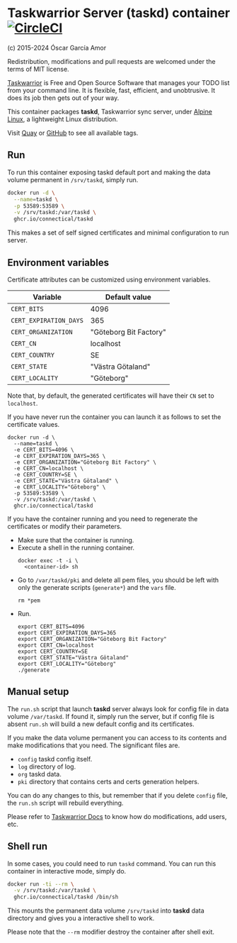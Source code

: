 # Taskwarrior Server (taskd) container [![CircleCI](https://circleci.com/gh/ogarcia/docker-taskd.svg?style=svg)](https://circleci.com/gh/ogarcia/docker-taskd)

(c) 2015-2024 Óscar García Amor

Redistribution, modifications and pull requests are welcomed under the terms
of MIT license.

[Taskwarrior][1] is Free and Open Source Software that manages your TODO
list from your command line. It is flexible, fast, efficient, and
unobtrusive. It does its job then gets out of your way.

This container packages **taskd**, Taskwarrior sync server, under [Alpine
Linux][2], a lightweight Linux distribution.

Visit [Quay][3] or [GitHub][4] to see all available tags.

[1]: https://www.taskwarrior.org/
[2]: https://alpinelinux.org/
[3]: https://quay.io/repository/connectical/taskd
[4]: https://github.com/orgs/connectical/packages/container/package/taskd

## Run

To run this container exposing taskd default port and making the data volume
permanent in `/srv/taskd`, simply run.

```sh
docker run -d \
  --name=taskd \
  -p 53589:53589 \
  -v /srv/taskd:/var/taskd \
  ghcr.io/connectical/taskd
```

This makes a set of self signed certificates and minimal configuration to
run server.

## Environment variables

Certificate attributes can be customized using environment variables.

| Variable | Default value |
| --- | --- |
| `CERT_BITS` | 4096 |
| `CERT_EXPIRATION_DAYS` | 365 |
| `CERT_ORGANIZATION` | "Göteborg Bit Factory" |
| `CERT_CN` | localhost |
| `CERT_COUNTRY` | SE |
| `CERT_STATE` | "Västra Götaland" |
| `CERT_LOCALITY` | "Göteborg" |

Note that, by default, the generated certificates will have their `CN` set
to `localhost`.

If you have never run the container you can launch it as follows to set the
certificate values.
```
docker run -d \
  --name=taskd \
  -e CERT_BITS=4096 \
  -e CERT_EXPIRATION_DAYS=365 \
  -e CERT_ORGANIZATION="Göteborg Bit Factory" \
  -e CERT_CN=localhost \
  -e CERT_COUNTRY=SE \
  -e CERT_STATE="Västra Götaland" \
  -e CERT_LOCALITY="Göteborg" \
  -p 53589:53589 \
  -v /srv/taskd:/var/taskd \
  ghcr.io/connectical/taskd
```

If you have the container running and you need to regenerate the
certificates or modify their parameters.

- Make sure that the container is running.
- Execute a shell in the running container.
  ```shell
  docker exec -t -i \
    <container-id> sh
  ```
- Go to `/var/taskd/pki` and delete all pem files, you should be left with
  only the generate scripts (`generate*`) and the `vars` file.
  ```shell
  rm *pem
  ```
- Run.
  ```shell
  export CERT_BITS=4096
  export CERT_EXPIRATION_DAYS=365
  export CERT_ORGANIZATION="Göteborg Bit Factory"
  export CERT_CN=localhost
  export CERT_COUNTRY=SE
  export CERT_STATE="Västra Götaland"
  export CERT_LOCALITY="Göteborg"
  ./generate
  ```

## Manual setup

The `run.sh` script that launch **taskd** server always look for config file
in data volume `/var/taskd`. If found it, simply run the server, but if
config file is absent `run.sh` will build a new default config and its
certificates.

If you make the data volume permanent you can access to its contents and
make modifications that you need. The significant files are.

* `config` taskd config itself.
* `log` directory of log.
* `org` taskd data.
* `pki` directory that contains certs and certs generation helpers.

You can do any changes to this, but remember that if you delete `config`
file, the `run.sh` script will rebuild everything.

Please refer to [Taskwarrior Docs][6] to know how do modifications, add
users, etc.

[6]: https://taskwarrior.org/docs/

## Shell run

In some cases, you could need to run `taskd` command. You can run this
container in interactive mode, simply do.

```sh
docker run -ti --rm \
  -v /srv/taskd:/var/taskd \
  ghcr.io/connectical/taskd /bin/sh
```

This mounts the permanent data volume `/srv/taskd` into **taskd** data
directory and gives you a interactive shell to work.

Please note that the `--rm` modifier destroy the container after shell exit.
